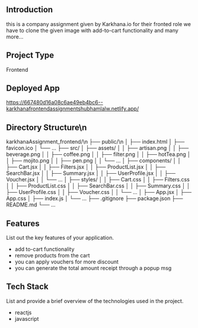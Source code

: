 
## Introduction
this is a company assignment given by Karkhana.io for their fronted role we have to clone the given image with add-to-cart functionality and many more...

## Project Type
Frontend 

## Deployed App
https://667480d16a08c6ae49eb4bc6--karkhanafrontendassignmentshubhamlalw.netlify.app/


## Directory Structure\n
karkhanaAssignment_frontend/\n
├── public/\n
│   ├── index.html
│   ├── favicon.ico
│   └── ...
├── src/
│   ├── assets/
│   │   ├── artisan.png
│   │   ├── beverage.png
│   │   ├── coffee.png
│   │   ├── filter.png
│   │   ├── hotTea.png
│   │   ├── mojito.png
│   │   ├── pen.png
│   │   └── ...
│   ├── components/
│   │   ├── Cart.jsx
│   │   ├── Filters.jsx
│   │   ├── ProductList.jsx
│   │   ├── SearchBar.jsx
│   │   ├── Summary.jsx
│   │   ├── UserProfile.jsx
│   │   ├── Voucher.jsx
│   │   └── ...
│   ├── styles/
│   │   ├── Cart.css
│   │   ├── Filters.css
│   │   ├── ProductList.css
│   │   ├── SearchBar.css
│   │   ├── Summary.css
│   │   ├── UserProfile.css
│   │   ├── Voucher.css
│   │   └── ...
│   ├── App.jsx
│   ├── App.css
│   ├── index.js
│   └── ...
├── .gitignore
├── package.json
├── README.md
└── ...


## Features
List out the key features of your application.

- add to-cart functionality
- remove products from the cart
- you can apply vouchers for more discount
- you can generate the total amount receipt through a popup msg

## Tech Stack
List and provide a brief overview of the technologies used in the project.

- reactjs
- javascript

